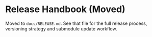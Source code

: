 # Release Handbook (Moved)

Moved to `docs/RELEASE.md`. See that file for the full release process, versioning strategy and submodule update workflow.
